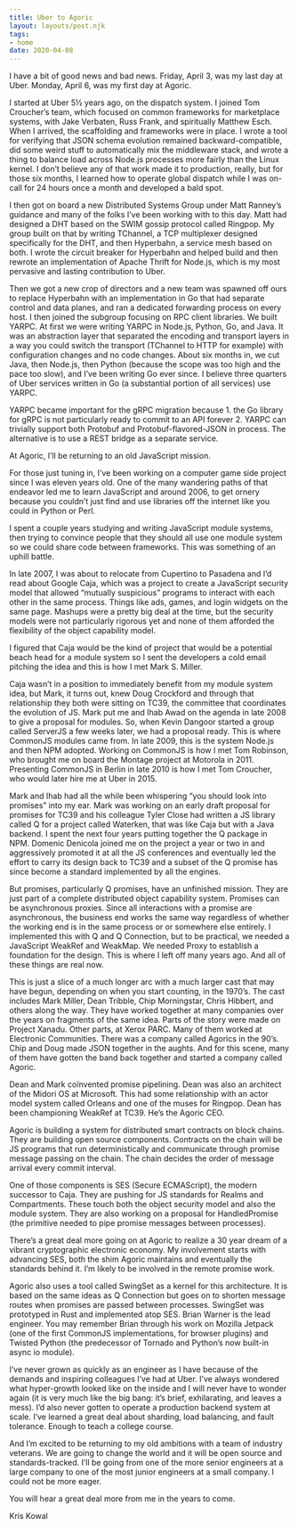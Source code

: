 ```yaml
---
title: Uber to Agoric
layout: layouts/post.njk
tags:
- home
date: 2020-04-08
---
```


I have a bit of good news and bad news. Friday, April 3, was my last day at Uber. Monday, April 6, was my first day at Agoric.

I started at Uber 5½ years ago, on the dispatch system. I joined Tom Croucher’s team, which focused on common frameworks for marketplace systems, with Jake Verbaten, Russ Frank, and spiritually Matthew Esch. When I arrived, the scaffolding and frameworks were in place. I wrote a tool for verifying that JSON schema evolution remained backward-compatible, did some weird stuff to automatically mix the middleware stack, and wrote a thing to balance load across Node.js processes more fairly than the Linux kernel. I don’t believe any of that work made it to production, really, but for those six months, I learned how to operate global dispatch while I was on-call for 24 hours once a month and developed a bald spot.

I then got on board a new Distributed Systems Group under Matt Ranney’s guidance and many of the folks I’ve been working with to this day. Matt had designed a DHT based on the SWIM gossip protocol called Ringpop. My group built on that by writing TChannel, a TCP multiplexer designed specifically for the DHT, and then Hyperbahn, a service mesh based on both. I wrote the circuit breaker for Hyperbahn and helped build and then rewrote an implementation of Apache Thrift for Node.js, which is my most pervasive and lasting contribution to Uber.

Then we got a new crop of directors and a new team was spawned off ours to replace Hyperbahn with an implementation in Go that had separate control and data planes, and ran a dedicated forwarding process on every host. I then joined the subgroup focusing on RPC client libraries. We built YARPC. At first we were writing YARPC in Node.js, Python, Go, and Java. It was an abstraction layer that separated the encoding and transport layers in a way you could switch the transport (TChannel to HTTP for example) with configuration changes and no code changes. About six months in, we cut Java, then Node.js, then Python (because the scope was too high and the pace too slow), and I’ve been writing Go ever since. I believe three quarters of Uber services written in Go (a substantial portion of all services) use YARPC.

YARPC became important for the gRPC migration because 1. the Go library for gRPC is not particularly ready to commit to an API forever 2. YARPC can trivially support both Protobuf and Protobuf-flavored-JSON in process. The alternative is to use a REST bridge as a separate service.

At Agoric, I’ll be returning to an old JavaScript mission.

For those just tuning in, I’ve been working on a computer game side project since I was eleven years old. One of the many wandering paths of that endeavor led me to learn JavaScript and around 2006, to get ornery because you couldn’t just find and use libraries off the internet like you could in Python or Perl.

I spent a couple years studying and writing JavaScript module systems, then trying to convince people that they should all use one module system so we could share code between frameworks. This was something of an uphill battle.

In late 2007, I was about to relocate from Cupertino to Pasadena and I’d read about Google Caja, which was a project to create a JavaScript security model that allowed “mutually suspicious” programs to interact with each other in the same process. Things like ads, games, and login widgets on the same page. Mashups were a pretty big deal at the time, but the security models were not particularly rigorous yet and none of them afforded the flexibility of the object capability model.

I figured that Caja would be the kind of project that would be a potential beach head for a module system so I sent the developers a cold email pitching the idea and this is how I met Mark S. Miller.

Caja wasn’t in a position to immediately benefit from my module system idea, but Mark, it turns out, knew Doug Crockford and through that relationship they both were sitting on TC39, the committee that coordinates the evolution of JS. Mark put me and Ihab Awad on the agenda in late 2008 to give a proposal for modules. So, when Kevin Dangoor started a group called ServerJS a few weeks later, we had a proposal ready. This is where CommonJS modules came from. In late 2009, this is the system Node.js and then NPM adopted. Working on CommonJS is how I met Tom Robinson, who brought me on board the Montage project at Motorola in 2011. Presenting CommonJS in Berlin in late 2010 is how I met Tom Croucher, who would later hire me at Uber in 2015.

Mark and Ihab had all the while been whispering “you should look into promises” into my ear. Mark was working on an early draft proposal for promises for TC39 and his colleague Tyler Close had written a JS library called Q for a project called Waterken, that was like Caja but with a Java backend. I spent the next four years putting together the Q package in NPM. Domenic Denicola joined me on the project a year or two in and aggressively promoted it at all the JS conferences and eventually led the effort to carry its design back to TC39 and a subset of the Q promise has since become a standard implemented by all the engines.

But promises, particularly Q promises, have an unfinished mission. They are just part of a complete distributed object capability system. Promises can be asynchronous proxies. Since all interactions with a promise are asynchronous, the business end works the same way regardless of whether the working end is in the same process or or somewhere else entirely. I implemented this with Q and Q Connection, but to be practical, we needed a JavaScript WeakRef and WeakMap. We needed Proxy to establish a foundation for the design. This is where I left off many years ago. And all of these things are real now.

This is just a slice of a much longer arc with a much larger cast that may have begun, depending on when you start counting, in the 1970’s. The cast includes Mark Miller, Dean Tribble, Chip Morningstar, Chris Hibbert, and others along the way. They have worked together at many companies over the years on fragments of the same idea. Parts of the story were made on Project Xanadu. Other parts, at Xerox PARC. Many of them worked at Electronic Communities. There was a company called Agorics in the 90’s. Chip and Doug made JSON together in the aughts. And for this scene, many of them have gotten the band back together and started a company called Agoric.

Dean and Mark coïnvented promise pipelining. Dean was also an architect of the Midori OS at Microsoft. This had some relationship with an actor model system called Orleans and one of the muses for Ringpop. Dean has been championing WeakRef at TC39. He’s the Agoric CEO.

Agoric is building a system for distributed smart contracts on block chains. They are building open source components. Contracts on the chain will be JS programs that run deterministically and communicate through promise message passing on the chain. The chain decides the order of message arrival every commit interval.

One of those components is SES (Secure ECMAScript), the modern successor to Caja. They are pushing for JS standards for Realms and Compartments. These touch both the object security model and also the module system. They are also working on a proposal for HandledPromise (the primitive needed to pipe promise messages between processes).

There’s a great deal more going on at Agoric to realize a 30 year dream of a vibrant cryptographic electronic economy. My involvement starts with advancing SES, both the shim Agoric maintains and eventually the standards behind it. I’m likely to be involved in the remote promise work.

Agoric also uses a tool called SwingSet as a kernel for this architecture. It is based on the same ideas as Q Connection but goes on to shorten message routes when promises are passed between processes. SwingSet was prototyped in Rust and implemented atop SES. Brian Warner is the lead engineer. You may remember Brian through his work on Mozilla Jetpack (one of the first CommonJS implementations, for browser plugins) and Twisted Python (the predecessor of Tornado and Python’s now built-in async io module).

I’ve never grown as quickly as an engineer as I have because of the demands and inspiring colleagues I’ve had at Uber. I’ve always wondered what hyper-growth looked like on the inside and I will never have to wonder again (it is very much like the big bang: it’s brief, exhilarating, and leaves a mess). I’d also never gotten to operate a production backend system at scale. I’ve learned a great deal about sharding, load balancing, and fault tolerance. Enough to teach a college course.

And I’m excited to be returning to my old ambitions with a team of industry veterans. We are going to change the world and it will be open source and standards-tracked. I’ll be going from one of the more senior engineers at a large company to one of the most junior engineers at a small company. I could not be more eager.

You will hear a great deal more from me in the years to come.

Kris Kowal
